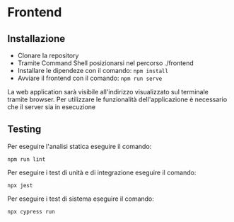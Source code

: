 # Frontend
## Installazione 

- Clonare la repository
- Tramite Command Shell posizionarsi nel percorso ./frontend
- Installare le dipendeze con il comando:
  ``` npm install ```
- Avviare il frontend con il comando:
  ``` npm run serve ```
  
La web application sarà visibile all'indirizzo visualizzato sul terminale tramite browser.
Per utilizzare le funzionalità dell'applicazione è necessario che il server sia in esecuzione 

## Testing

Per eseguire l'analisi statica eseguire il comando:

``` npm run lint ```

Per eseguire i test di unità e di integrazione eseguire il comando:

``` npx jest ```

Per eseguire i test di sistema eseguire il comando:

``` npx cypress run ```
